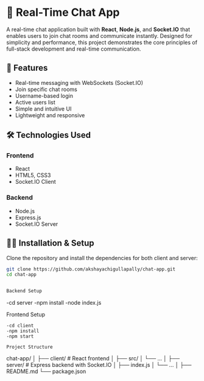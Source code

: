 # 💬 Real-Time Chat App

A real-time chat application built with **React**, **Node.js**, and **Socket.IO** that enables users to join chat rooms and communicate instantly. Designed for simplicity and performance, this project demonstrates the core principles of full-stack development and real-time communication.

## 🚀 Features

- Real-time messaging with WebSockets (Socket.IO)
- Join specific chat rooms
- Username-based login
- Active users list
- Simple and intuitive UI
- Lightweight and responsive

## 🛠️ Technologies Used

### Frontend
- React
- HTML5, CSS3
- Socket.IO Client

### Backend
- Node.js
- Express.js
- Socket.IO Server

## 🧑‍💻 Installation & Setup

Clone the repository and install the dependencies for both client and server:

```bash
git clone https://github.com/akshayachigullapally/chat-app.git
cd chat-app


Backend Setup
```
-cd server
-npm install
-node index.js

Frontend Setup
```
-cd client
-npm install
-npm start

Project Structure
```
chat-app/
│
├── client/            # React frontend
│   ├── src/
│   └── ...
│
├── server/            # Express backend with Socket.IO
│   ├── index.js
│   └── ...
│
├── README.md
└── package.json



